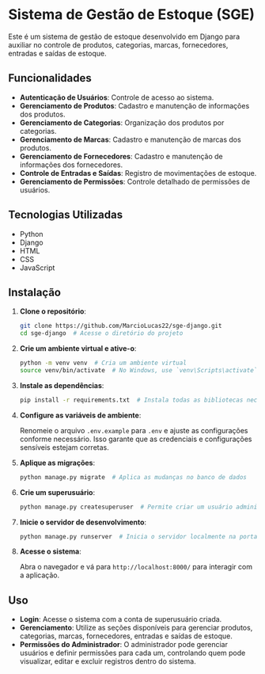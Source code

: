 # Sistema de Gestão de Estoque (SGE)

Este é um sistema de gestão de estoque desenvolvido em Django para auxiliar no controle de produtos, categorias, marcas, fornecedores, entradas e saídas de estoque.

## Funcionalidades

- **Autenticação de Usuários**: Controle de acesso ao sistema.
- **Gerenciamento de Produtos**: Cadastro e manutenção de informações dos produtos.
- **Gerenciamento de Categorias**: Organização dos produtos por categorias.
- **Gerenciamento de Marcas**: Cadastro e manutenção de marcas dos produtos.
- **Gerenciamento de Fornecedores**: Cadastro e manutenção de informações dos fornecedores.
- **Controle de Entradas e Saídas**: Registro de movimentações de estoque.
- **Gerenciamento de Permissões**: Controle detalhado de permissões de usuários.

## Tecnologias Utilizadas

- Python
- Django
- HTML
- CSS
- JavaScript

## Instalação

1. **Clone o repositório**:

   ```bash
   git clone https://github.com/MarcioLucas22/sge-django.git
   cd sge-django  # Acesse o diretório do projeto
   ```

2. **Crie um ambiente virtual e ative-o**:

   ```bash
   python -m venv venv  # Cria um ambiente virtual
   source venv/bin/activate  # No Windows, use `venv\Scripts\activate` para ativá-lo
   ```

3. **Instale as dependências**:

   ```bash
   pip install -r requirements.txt  # Instala todas as bibliotecas necessárias
   ```

4. **Configure as variáveis de ambiente**:

   Renomeie o arquivo `.env.example` para `.env` e ajuste as configurações conforme necessário. Isso garante que as credenciais e configurações sensíveis estejam corretas.

5. **Aplique as migrações**:

   ```bash
   python manage.py migrate  # Aplica as mudanças no banco de dados
   ```

6. **Crie um superusuário**:

   ```bash
   python manage.py createsuperuser  # Permite criar um usuário administrador para acessar o painel
   ```

7. **Inicie o servidor de desenvolvimento**:

   ```bash
   python manage.py runserver  # Inicia o servidor localmente na porta 8000
   ```

8. **Acesse o sistema**:

   Abra o navegador e vá para `http://localhost:8000/` para interagir com a aplicação.

## Uso

- **Login**: Acesse o sistema com a conta de superusuário criada.
- **Gerenciamento**: Utilize as seções disponíveis para gerenciar produtos, categorias, marcas, fornecedores, entradas e saídas de estoque.
- **Permissões do Administrador**: O administrador pode gerenciar usuários e definir permissões para cada um, controlando quem pode visualizar, editar e excluir registros dentro do sistema.
